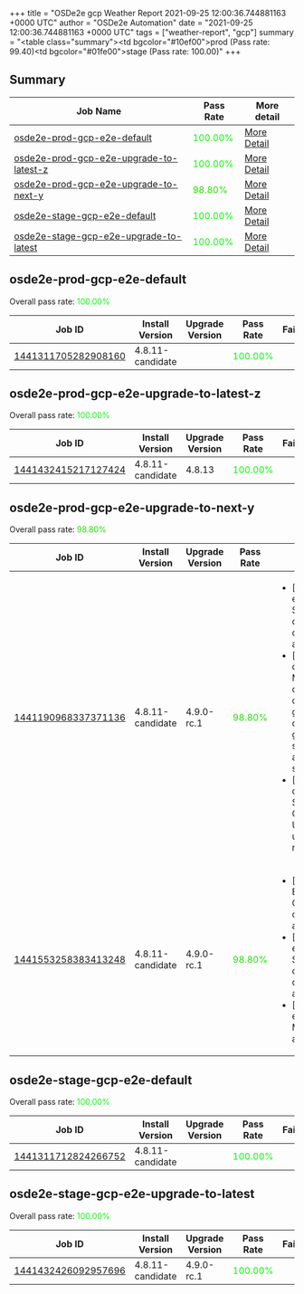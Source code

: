 +++
title = "OSDe2e gcp Weather Report 2021-09-25 12:00:36.744881163 +0000 UTC"
author = "OSDe2e Automation"
date = "2021-09-25 12:00:36.744881163 +0000 UTC"
tags = ["weather-report", "gcp"]
summary = "<table class=\"summary\"><tr><td bgcolor=\"#10ef00\"></td><td>prod (Pass rate: 99.40)</td></tr><tr><td bgcolor=\"#01fe00\"></td><td>stage (Pass rate: 100.00)</td></tr></table>"
+++
## Summary

| Job Name | Pass Rate | More detail |
|----------|-----------|-------------|
|[osde2e-prod-gcp-e2e-default](https://prow.ci.openshift.org/?job=osde2e-prod-gcp-e2e-default)| <span style="color:#01fe00;">100.00%</span>|[More Detail](#osde2e-prod-gcp-e2e-default)|
|[osde2e-prod-gcp-e2e-upgrade-to-latest-z](https://prow.ci.openshift.org/?job=osde2e-prod-gcp-e2e-upgrade-to-latest-z)| <span style="color:#01fe00;">100.00%</span>|[More Detail](#osde2e-prod-gcp-e2e-upgrade-to-latest-z)|
|[osde2e-prod-gcp-e2e-upgrade-to-next-y](https://prow.ci.openshift.org/?job=osde2e-prod-gcp-e2e-upgrade-to-next-y)| <span style="color:#1fe000;">98.80%</span>|[More Detail](#osde2e-prod-gcp-e2e-upgrade-to-next-y)|
|[osde2e-stage-gcp-e2e-default](https://prow.ci.openshift.org/?job=osde2e-stage-gcp-e2e-default)| <span style="color:#01fe00;">100.00%</span>|[More Detail](#osde2e-stage-gcp-e2e-default)|
|[osde2e-stage-gcp-e2e-upgrade-to-latest](https://prow.ci.openshift.org/?job=osde2e-stage-gcp-e2e-upgrade-to-latest)| <span style="color:#01fe00;">100.00%</span>|[More Detail](#osde2e-stage-gcp-e2e-upgrade-to-latest)|



## osde2e-prod-gcp-e2e-default

Overall pass rate: <span style="color:#01fe00;">100.00%</span>

| Job ID | Install Version | Upgrade Version | Pass Rate | Failures |
|--------|-----------------|-----------------|-----------|----------|
[1441311705282908160](https://prow.ci.openshift.org/view/gs/origin-ci-test/logs/osde2e-prod-gcp-e2e-default/1441311705282908160) | 4.8.11-candidate |  | <span style="color:#01fe00;">100.00%</span>|



## osde2e-prod-gcp-e2e-upgrade-to-latest-z

Overall pass rate: <span style="color:#01fe00;">100.00%</span>

| Job ID | Install Version | Upgrade Version | Pass Rate | Failures |
|--------|-----------------|-----------------|-----------|----------|
[1441432415217127424](https://prow.ci.openshift.org/view/gs/origin-ci-test/logs/osde2e-prod-gcp-e2e-upgrade-to-latest-z/1441432415217127424) | 4.8.11-candidate | 4.8.13 | <span style="color:#01fe00;">100.00%</span>|



## osde2e-prod-gcp-e2e-upgrade-to-next-y

Overall pass rate: <span style="color:#1fe000;">98.80%</span>

| Job ID | Install Version | Upgrade Version | Pass Rate | Failures |
|--------|-----------------|-----------------|-----------|----------|
[1441190968337371136](https://prow.ci.openshift.org/view/gs/origin-ci-test/logs/osde2e-prod-gcp-e2e-upgrade-to-next-y/1441190968337371136) | 4.8.11-candidate | 4.9.0-rc.1 | <span style="color:#1fe000;">98.80%</span>|<ul><li>[upgrade] [Suite: e2e] Encrypted Storage in GCP clusters can be created by dedicated admins</li><li>[upgrade] [Suite: operators] [OSD] Must Gather Operator clusterServiceVersion openshift-must-gather-operator/must-gather-operator should be present and in succeeded state</li><li>[upgrade] [Suite: operators] [OSD] Splunk Forwarder Operator Operator Upgrade should upgrade from the replaced version</li></ul>
[1441553258383413248](https://prow.ci.openshift.org/view/gs/origin-ci-test/logs/osde2e-prod-gcp-e2e-upgrade-to-next-y/1441553258383413248) | 4.8.11-candidate | 4.9.0-rc.1 | <span style="color:#1fe000;">98.80%</span>|<ul><li>[install] [Suite: e2e] Encrypted Storage in GCP clusters can be created by dedicated admins</li><li>[upgrade] [Suite: e2e] Encrypted Storage in GCP clusters can be created by dedicated admins</li><li>[upgrade] [Suite: e2e] [OSD] OCM Metrics do exist and are not empty</li></ul>



## osde2e-stage-gcp-e2e-default

Overall pass rate: <span style="color:#01fe00;">100.00%</span>

| Job ID | Install Version | Upgrade Version | Pass Rate | Failures |
|--------|-----------------|-----------------|-----------|----------|
[1441311712824266752](https://prow.ci.openshift.org/view/gs/origin-ci-test/logs/osde2e-stage-gcp-e2e-default/1441311712824266752) | 4.8.11-candidate |  | <span style="color:#01fe00;">100.00%</span>|



## osde2e-stage-gcp-e2e-upgrade-to-latest

Overall pass rate: <span style="color:#01fe00;">100.00%</span>

| Job ID | Install Version | Upgrade Version | Pass Rate | Failures |
|--------|-----------------|-----------------|-----------|----------|
[1441432426092957696](https://prow.ci.openshift.org/view/gs/origin-ci-test/logs/osde2e-stage-gcp-e2e-upgrade-to-latest/1441432426092957696) | 4.8.11-candidate | 4.9.0-rc.1 | <span style="color:#01fe00;">100.00%</span>|




